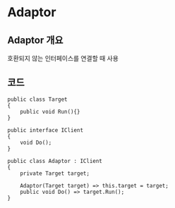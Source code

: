 # Adaptor

## Adaptor 개요
호환되지 않는 인터페이스를 연결할 때 사용

## 코드
```
public class Target
{
    public void Run(){}
}

public interface IClient
{
    void Do();
}

public class Adaptor : IClient
{
    private Target target;

    Adaptor(Target target) => this.target = target;
    public void Do() => target.Run();
}

```